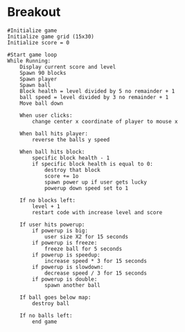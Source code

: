 # Breakout 
    #Initialize game
    Initialize game grid (15x30)
    Initialize score = 0

    #Start game loop
    While Running:
        Display current score and level
        Spawn 90 blocks
        Spawn player
        Spawn ball
        Block health = level divided by 5 no remainder + 1
        ball speed = level divided by 3 no remainder + 1
        Move ball down
        
        When user clicks:
            change center x coordinate of player to mouse x
        
        When ball hits player:
            reverse the balls y speed
        
        When ball hits block:
            specific block health - 1
            if specific block health is equal to 0:
                destroy that block
                score += 1o
                spawn power up if user gets lucky
                powerup down speed set to 1
        
        If no blocks left:
            level + 1
            restart code with increase level and score
        
        If user hits powerup:
            if powerup is big:
                user size X2 for 15 seconds
            if powerup is freeze:
                freeze ball for 5 seconds
            if powerup is speedup:
                increase speed * 3 for 15 seconds
            if powerup is slowdown:
                decrease speed / 3 for 15 seconds
            if powerup is double:
                spawn another ball
        
        If ball goes below map:
            destroy ball
        
        If no balls left:
            end game
